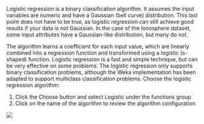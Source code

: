 Logistic regression is a binary classification algorithm. It assumes the input variables are numeric
and have a Gaussian (bell curve) distribution. This last point does not have to be true, as
logistic regression can still achieve good results if your data is not Gaussian. In the case of the
Ionosphere dataset, some input attributes have a Gaussian-like distribution, but many do not.

The algorithm learns a coefficient for each input value, which are linearly combined into a
regression function and transformed using a logistic (s-shaped) function. Logistic regression is a
fast and simple technique, but can be very effective on some problems. The logistic regression
only supports binary classification problems, although the Weka implementation has been
adapted to support multiclass classification problems. Choose the logistic regression algorithm:
1) Click the Choose button and select Logistic under the functions group
2) Click on the name of the algorithm to review the algorithm configuration

![](https://github.com/fenago/katacoda-scenarios/raw/master/machine-learning-mastery-weka/machine-learning-mastery-weka-chapter-17/steps/images/79.png)

